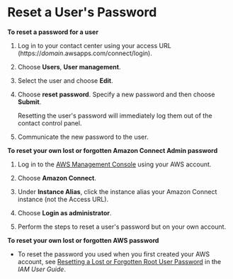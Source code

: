 # Reset a User's Password<a name="password-reset"></a>

**To reset a password for a user**

1. Log in to your contact center using your access URL \(https://*domain*\.awsapps\.com/connect/login\)\.

1. Choose **Users**, **User management**\.

1. Select the user and choose **Edit**\.

1. Choose **reset password**\. Specify a new password and then choose **Submit**\.

   Resetting the user's password will immediately log them out of the contact control panel\.

1. Communicate the new password to the user\.

**To reset your own lost or forgotten Amazon Connect Admin password**

1. Log in to the [AWS Management Console](https://console.aws.amazon.com/console) using your AWS account\. 

1. Choose **Amazon Connect**\.

1. Under **Instance Alias**, click the instance alias your Amazon Connect instance \(not the Access URL\)\.

1. Choose **Login as administrator**\.

1. Perform the steps to reset a user's password but on your own account\.

**To reset your own lost or forgotten AWS password**
+ To reset the password you used when you first created your AWS account, see [Resetting a Lost or Forgotten Root User Password](https://docs.aws.amazon.com/IAM/latest/UserGuide/id_credentials_access-keys_retrieve.html#reset-root-password) in the *IAM User Guide*\. 